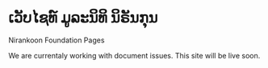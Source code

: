 # ເວັບໄຊທ໌ ມູລະນິທິ ນິຣັນກຸນ
Nirankoon Foundation Pages

We are currentaly working with document issues.
This site will be live soon.
